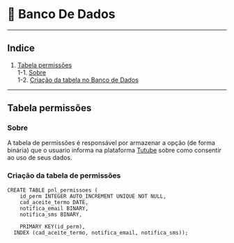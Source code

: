 # 🎲 Banco De Dados


********************************
## Indice

  1. [Tabela permissões](#tb_1) </br>
    1-1. [Sobre](#tb_1_about) </br>
    1-2. [Criação da tabela no Banco de Dados](#tb_1_db)

********************************

<div id='tb_1'/>  

## Tabela permissões


<div id='tb_1'/>  

### Sobre

A tabela de permissões é responsável por armazenar a opção (de forma binária) que o usuario informa na plataforma 
<a href="https://github.com/Trabalhos-Fatec/consentimento-de-dados/blob/main/README.md">Tutube</a> sobre como consentir ao uso de seus dados.



<div id='tb_1_db'/>  

### Criação da tabela de permissões

```
CREATE TABLE pnl_permissoes (
    id_perm INTEGER AUTO_INCREMENT UNIQUE NOT NULL,
    cad_aceite_termo DATE,
    notifica_email BINARY,
    notifica_sms BINARY,
    
	PRIMARY KEY(id_perm),
  INDEX (cad_aceite_termo, notifica_email, notifica_sms));
```

<div id='tb_1_about'/>  

